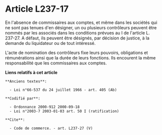 # Article L237-17

En l'absence de commissaires aux comptes, et même dans les sociétés qui ne sont pas tenues d'en désigner, un ou plusieurs
contrôleurs peuvent être nommés par les associés dans les conditions prévues au I de l'article L. 237-27. A défaut, ils
peuvent être désignés, par décision de justice, à la demande du liquidateur ou de tout intéressé.

L'acte de nomination des contrôleurs fixe leurs pouvoirs, obligations et rémunérations ainsi que la durée de leurs fonctions.
Ils encourent la même responsabilité que les commissaires aux comptes.

**Liens relatifs à cet article**

	**Anciens textes**:

	  - Loi n°66-537 du 24 juillet 1966 - art. 405 (Ab)

	**Codifié par**:

	  - Ordonnance 2000-912 2000-09-18
	  - Loi n°2003-7 2003-01-03 art. 50 I (ratification)

	**Cite**:

	  - Code de commerce. - art. L237-27 (V)
